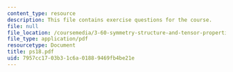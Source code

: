 ```yaml
---
content_type: resource
description: This file contains exercise questions for the course.
file: null
file_location: /coursemedia/3-60-symmetry-structure-and-tensor-properties-of-materials-fall-2005/7957cc1703b31c6a01889469fb4be21e_ps18.pdf
file_type: application/pdf
resourcetype: Document
title: ps18.pdf
uid: 7957cc17-03b3-1c6a-0188-9469fb4be21e
---
```

